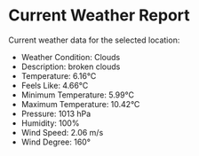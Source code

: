# Current Weather Report
Current weather data for the selected location:
- Weather Condition: Clouds
- Description: broken clouds
- Temperature: 6.16°C
- Feels Like: 4.66°C
- Minimum Temperature: 5.99°C
- Maximum Temperature: 10.42°C
- Pressure: 1013 hPa
- Humidity: 100%
- Wind Speed: 2.06 m/s
- Wind Degree: 160°
